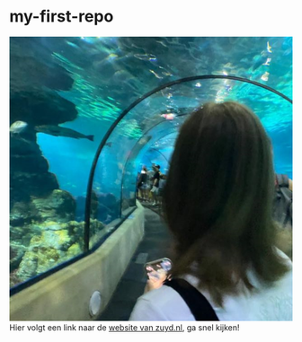 # my-first-repo

![een foto van mij](pfp.png)
Hier volgt een link naar de [website van zuyd.nl](https://www.zuyd.nl/), ga snel kijken!
